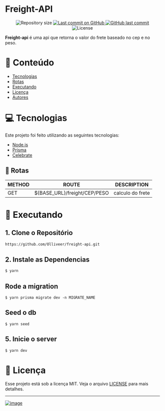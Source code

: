 <p align="center">
   <h1>Freight-API</h1>
</p>

<p align="center">

 <img alt="Repository size" src="https://img.shields.io/github/repo-size/Olliveer/freight-api?color=212529">

  <a aria-label="Last Commit" href="https://github.com/Olliveer/freight-api/commits/master">
    <img alt="Last commit on GitHub" src="https://img.shields.io/github/last-commit/Olliveer/freight-api?color=212529">
  </a>
  <a href="https://github.com/Olliveer/freight-api/commits/master">
    <img alt="GitHub last commit" src="https://img.shields.io/github/last-commit/Olliveer/freight-api?color=212529">
  </a>
  <img alt="License" src="https://img.shields.io/badge/license-MIT-212529">
</p>

<b>Freight-api</b> é uma api que retorna o valor do frete baseado no cep e no peso.

# :pushpin: Conteúdo

- [Tecnologias](#computer-tecnologias)
- [Rotas](#computer-tecnologias)
- [Executando](#construction_worker-executando)
- [Licença](#closed_book-licença)
- [Autores](#computer-autores)

# :computer: Tecnologias

Este projeto foi feito utilizando as seguintes tecnologias:

- [Node.js](https://nodejs.org/en/)
- [Prisma](https://www.prisma.io/)
- [Celebrate](https://github.com/arb/celebrate)

## 🍃 Rotas

| METHOD | ROUTE                        | DESCRIPTION      |
| ------ | ---------------------------- | ---------------- |
| GET    | ${BASE_URL}/freight/CEP/PESO | calculo do frete |

# :construction_worker: Executando

## 1. Clone o Repositório

```bash
https://github.com/Olliveer/freight-api.git
```

## 2. Instale as Dependencias

```bash
$ yarn
```

## Rode a migration

```
$ yarn prisma migrate dev -n MIGRATE_NAME
```

## Seed o db

```
$ yarn seed
```

## 5. Inicie o server

```bash
$ yarn dev
```

# :closed_book: Licença

Esse projeto está sob a licença MIT. Veja o arquivo [LICENSE](LICENSE) para mais detalhes.

---

[![image](https://img.shields.io/badge/😎%20José%20Oliveira,%202021-LinkedIn-212529?style=flat-square)](https://www.linkedin.com/in/joseooliveira/)
